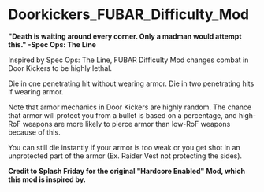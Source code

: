 # Doorkickers_FUBAR_Difficulty_Mod

**"Death is waiting around every corner. Only a madman would attempt this."
-Spec Ops: The Line**

Inspired by Spec Ops: The Line, FUBAR Difficulty Mod changes combat in Door Kickers to be highly lethal. 

Die in one penetrating hit without wearing armor. Die in two penetrating hits if wearing armor.

Note that armor mechanics in Door Kickers are highly random. The chance that armor will protect you from a bullet is based on a percentage, and high-RoF weapons are more likely to pierce armor than low-RoF weapons because of this.

You can still die instantly if your armor is too weak or you get shot in an unprotected part of the armor (Ex. Raider Vest not protecting the sides).

**Credit to Splash Friday for the original "Hardcore Enabled" Mod, which this mod is inspired by.**
